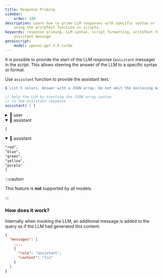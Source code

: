 ```yaml
---
title: Response Priming
sidebar:
    order: 100
description: Learn how to prime LLM responses with specific syntax or format
    using the writeText function in scripts.
keywords: response priming, LLM syntax, script formatting, writeText function,
    assistant message
genaiscript:
    model: openai:gpt-3.5-turbo
---
```


It is possible to provide the start of the LLM response (`assistant` message) in the script.
This allows steering the answer of the LLM to a specific syntax or format.

Use `assistant` function to provide the assistant text.

```js
$`List 5 colors. Answer with a JSON array. Do not emit the enclosing markdown.`

// help the LLM by starting the JSON array syntax
// in the assistant response
assistant(`[`)
```

<!-- genaiscript output start -->

<details>
<summary>👤 user</summary>

```markdown wrap
List 5 colors. Answer with a JSON array. Do not emit the enclosing markdown.
```

</details>

<details open>
<summary>🤖 assistant</summary>

```markdown wrap
[
```

</details>

<details open>
<summary>🤖 assistant</summary>

```markdown wrap
"red",
"blue",
"green",
"yellow",
"purple"
]
```

</details>

<!-- genaiscript output end -->

:::caution

This feature is **not** supported by all models.

:::

### How does it work?

Internally when invoking the LLM, an additional message is added to the query as if the LLM had generated this content.

```json
{
  "messages": [
    ...,
    {
      "role": "assistant",
      "content": "[\n"
    }
  ]
}
```

